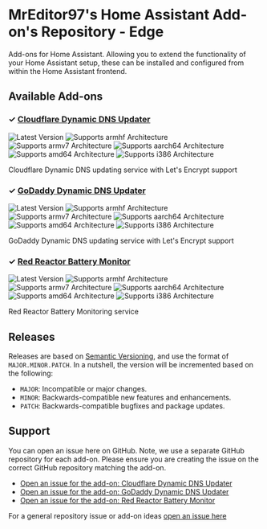 # MrEditor97's Home Assistant Add-on's Repository - Edge

Add-ons for Home Assistant. Allowing you to extend the functionality of your Home Assistant setup, these can be installed and configured from within the Home Assistant frontend.

## Available Add-ons
### &#10003; [Cloudflare Dynamic DNS Updater][addon-ddns-cloudflare]

![Latest Version][ddns-cloudflare-version-shield]
![Supports armhf Architecture][ddns-cloudflare-armhf-shield]
![Supports armv7 Architecture][ddns-cloudflare-armv7-shield]
![Supports aarch64 Architecture][ddns-cloudflare-aarch64-shield]
![Supports amd64 Architecture][ddns-cloudflare-amd64-shield]
![Supports i386 Architecture][ddns-cloudflare-i386-shield]

Cloudflare Dynamic DNS updating service with Let's Encrypt support

### &#10003; [GoDaddy Dynamic DNS Updater][addon-ddns-godaddy]

![Latest Version][ddns-godaddy-version-shield]
![Supports armhf Architecture][ddns-godaddy-armhf-shield]
![Supports armv7 Architecture][ddns-godaddy-armv7-shield]
![Supports aarch64 Architecture][ddns-godaddy-aarch64-shield]
![Supports amd64 Architecture][ddns-godaddy-amd64-shield]
![Supports i386 Architecture][ddns-godaddy-i386-shield]

GoDaddy Dynamic DNS updating service with Let's Encrypt support

### &#10003; [Red Reactor Battery Monitor][addon-redreactor]

![Latest Version][redreactor-version-shield]
![Supports armhf Architecture][redreactor-armhf-shield]
![Supports armv7 Architecture][redreactor-armv7-shield]
![Supports aarch64 Architecture][redreactor-aarch64-shield]
![Supports amd64 Architecture][redreactor-amd64-shield]
![Supports i386 Architecture][redreactor-i386-shield]

Red Reactor Battery Monitoring service


## Releases

Releases are based on [Semantic Versioning][semver], and use the format
of ``MAJOR.MINOR.PATCH``. In a nutshell, the version will be incremented
based on the following:

- ``MAJOR``: Incompatible or major changes.
- ``MINOR``: Backwards-compatible new features and enhancements.
- ``PATCH``: Backwards-compatible bugfixes and package updates.

## Support

You can open an issue here on GitHub. Note, we use a separate
GitHub repository for each add-on. Please ensure you are creating the issue
on the correct GitHub repository matching the add-on.

- [Open an issue for the add-on: Cloudflare Dynamic DNS Updater][ddns-cloudflare-issue]
- [Open an issue for the add-on: GoDaddy Dynamic DNS Updater][ddns-godaddy-issue]
- [Open an issue for the add-on: Red Reactor Battery Monitor][redreactor-issue]

For a general repository issue or add-on ideas [open an issue here][issue]


[addon-ddns-cloudflare]: https://github.com/mreditor97/addon-ddns-cloudflare/tree/0aa4fce
[ddns-cloudflare-issue]: https://github.com/mreditor97/addon-ddns-cloudflare/issues
[ddns-cloudflare-version-shield]: https://img.shields.io/badge/version-0aa4fce-blue.svg

[ddns-cloudflare-aarch64-shield]: https://img.shields.io/badge/aarch64-yes-green.svg

[ddns-cloudflare-amd64-shield]: https://img.shields.io/badge/amd64-yes-green.svg

[ddns-cloudflare-armhf-shield]: https://img.shields.io/badge/armhf-yes-green.svg

[ddns-cloudflare-armv7-shield]: https://img.shields.io/badge/armv7-yes-green.svg

[ddns-cloudflare-i386-shield]: https://img.shields.io/badge/i386-yes-green.svg


[addon-ddns-godaddy]: https://github.com/mreditor97/addon-ddns-godaddy/tree/c94ad16
[ddns-godaddy-issue]: https://github.com/mreditor97/addon-ddns-godaddy/issues
[ddns-godaddy-version-shield]: https://img.shields.io/badge/version-c94ad16-blue.svg

[ddns-godaddy-aarch64-shield]: https://img.shields.io/badge/aarch64-yes-green.svg

[ddns-godaddy-amd64-shield]: https://img.shields.io/badge/amd64-yes-green.svg

[ddns-godaddy-armhf-shield]: https://img.shields.io/badge/armhf-yes-green.svg

[ddns-godaddy-armv7-shield]: https://img.shields.io/badge/armv7-yes-green.svg

[ddns-godaddy-i386-shield]: https://img.shields.io/badge/i386-yes-green.svg


[addon-redreactor]: https://github.com/mreditor97/addon-redreactor/tree/7d26e1c
[redreactor-issue]: https://github.com/mreditor97/addon-redreactor/issues
[redreactor-version-shield]: https://img.shields.io/badge/version-7d26e1c-blue.svg

[redreactor-aarch64-shield]: https://img.shields.io/badge/aarch64-yes-green.svg

[redreactor-amd64-shield]: https://img.shields.io/badge/amd64-no-red.svg

[redreactor-armhf-shield]: https://img.shields.io/badge/armhf-yes-green.svg

[redreactor-armv7-shield]: https://img.shields.io/badge/armv7-yes-green.svg

[redreactor-i386-shield]: https://img.shields.io/badge/i386-no-red.svg


[issue]: https://github.com/mreditor97/homeassistant-addons-edge/issues
[semver]: http://semver.org/spec/v2.0.0.html